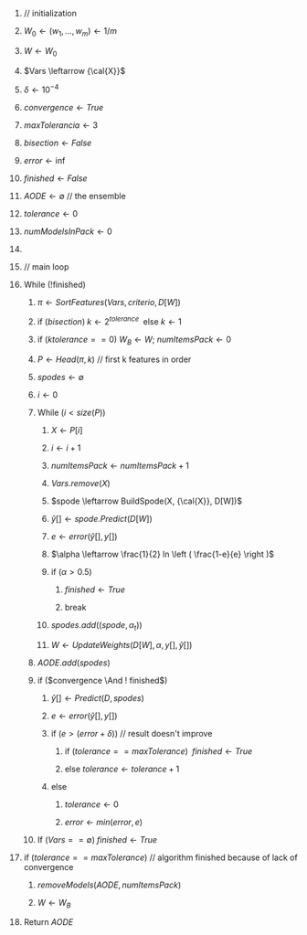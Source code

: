 1. // initialization

2. $W_0 \leftarrow (w_1, \dots, w_m) \leftarrow 1/m$

3. $W \leftarrow W_0$

4. $Vars \leftarrow {\cal{X}}$

5. $\delta \leftarrow 10^{-4}$

6. $convergence \leftarrow True$

7. $maxTolerancia \leftarrow 3$

8. $bisection \leftarrow False$

9. $error \leftarrow \inf$

10. $finished \leftarrow False$

11. $AODE \leftarrow \emptyset$ // the ensemble

12. $tolerance \leftarrow 0$

13. $numModelsInPack \leftarrow 0$

14.

15. // main loop

16. While (!finished)

    1. $\pi \leftarrow SortFeatures(Vars, criterio, D[W])$

    2. if $(bisection) \; k \leftarrow 2^{tolerance} \;$ else
        $k \leftarrow 1$

    3. if ($k tolerance == 0$) $W_B \leftarrow W$;
        $numItemsPack \leftarrow0$

    4. $P \leftarrow Head(\pi,k)$ // first k features in order

    5. $spodes \leftarrow \emptyset$

    6. $i \leftarrow 0$

    7. While ($i < size(P)$)

        1. $X \leftarrow P[i]$

        2. $i \leftarrow i + 1$

        3. $numItemsPack \leftarrow numItemsPack + 1$

        4. $Vars.remove(X)$

        5. $spode \leftarrow BuildSpode(X, {\cal{X}}, D[W])$

        6. $\hat{y}[] \leftarrow spode.Predict(D[W])$

        7. $e \leftarrow error(\hat{y}[], y[])$

        8. $\alpha \leftarrow \frac{1}{2} ln \left ( \frac{1-e}{e} \right )$

        9. if ($\alpha > 0.5$)

            1. $finished \leftarrow True$

            2. break

        10. $spodes.add( (spode,\alpha_t) )$

        11. $W \leftarrow UpdateWeights(D[W],\alpha,y[],\hat{y}[])$

    8. $AODE.add( spodes )$

    9. if ($convergence \And ! finished$)

        1. $\hat{y}[] \leftarrow Predict(D,spodes)$

        2. $e \leftarrow error(\hat{y}[], y[])$

        3. if $(e > (error+\delta))$ // result doesn't improve

            1. if
                $(tolerance == maxTolerance) \;\; finished\leftarrow True$

            2. else $tolerance \leftarrow tolerance+1$

        4. else

            1. $tolerance \leftarrow 0$

            2. $error \leftarrow min(error,e)$

    10. If $(Vars == \emptyset) \; finished \leftarrow True$

17. if ($tolerance == maxTolerance$) // algorithm finished because of
    lack of convergence

    1. $removeModels(AODE, numItemsPack)$

    2. $W \leftarrow W_B$

18. Return $AODE$
